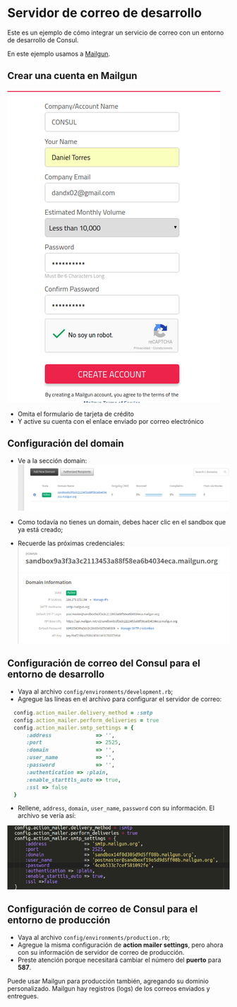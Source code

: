 # Servidor de correo de desarrollo

Este es un ejemplo de cómo integrar un servicio de correo con un entorno de desarrollo de Consul.

En este ejemplo usamos a [Mailgun](https://www.mailgun.com/).

## Crear una cuenta en Mailgun

![Creando una cuenta en Mailgun](../../img/mailgun-create-account.png)

* Omita el formulario de tarjeta de crédito
* Y active su cuenta con el enlace enviado por correo electrónico


## Configuración del domain
* Ve a la sección domain:
![Mailgun sección domain](../../img/mailgun-domains.png)

* Como todavía no tienes un domain, debes hacer clic en el sandbox que ya está creado;
* Recuerde las próximas credenciales:
![Mailgun sandbox](../../img/mailgun-sandbox.png)

## Configuración de correo del Consul para el entorno de desarrollo
* Vaya al archivo `config/environments/development.rb`;
* Agregue las líneas en el archivo para configurar el servidor de correo:

``` ruby
  config.action_mailer.delivery_method = :smtp
  config.action_mailer.perform_deliveries = true
  config.action_mailer.smtp_settings = {
      :address              => '',
      :port                 => 2525,
      :domain               => '',
      :user_name            => '',
      :password             => '',
      :authentication => :plain,
      :enable_starttls_auto => true,
      :ssl => false
  }
```

* Rellene, `address`, `domain`, `user_name`, `password` con su información. El archivo se vería así:

![archivo development.rb](../../img/development.rb.png)

## Configuración de correo de Consul para el entorno de producción

* Vaya al archivo `config/environments/production.rb`;
* Agregue la misma configuración de **action mailer settings**, pero ahora con su información de servidor de correo de producción.
* Preste atención porque necesitará cambiar el número del **puerto** para **587**.

Puede usar Mailgun para producción también, agregando su dominio personalizado. Mailgun hay registros (logs) de los correos enviados y entregues.